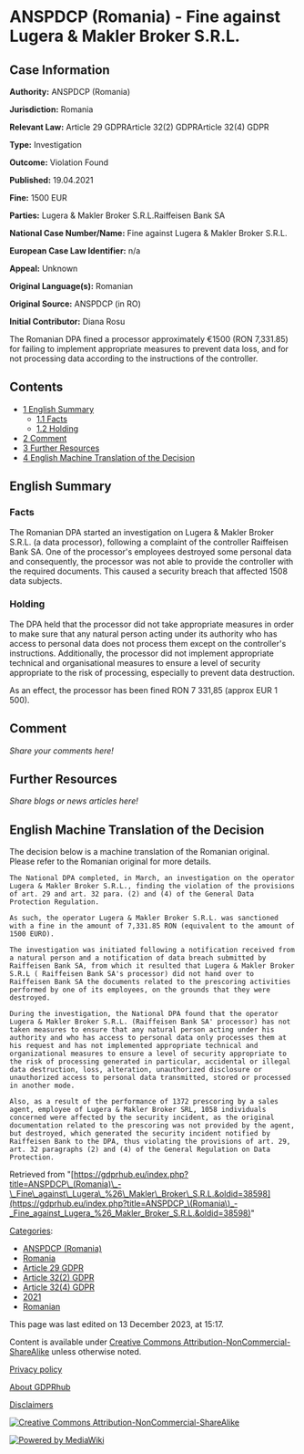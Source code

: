 # ANSPDCP (Romania) - Fine against Lugera & Makler Broker S.R.L.

## Case Information

**Authority:** ANSPDCP (Romania)

**Jurisdiction:** Romania

**Relevant Law:** Article 29 GDPRArticle 32(2) GDPRArticle 32(4) GDPR

**Type:** Investigation

**Outcome:** Violation Found

**Published:** 19.04.2021

**Fine:** 1500 EUR

**Parties:** Lugera & Makler Broker S.R.L.Raiffeisen Bank SA

**National Case Number/Name:** Fine against Lugera & Makler Broker S.R.L.

**European Case Law Identifier:** n/a

**Appeal:** Unknown

**Original Language(s):** Romanian

**Original Source:** ANSPDCP (in RO)

**Initial Contributor:** Diana Rosu

The Romanian DPA fined a processor approximately €1500 (RON 7,331.85) for failing to implement appropriate measures to prevent data loss, and for not processing data according to the instructions of the controller.

## Contents

*   [1 English Summary](#English_Summary)
    *   [1.1 Facts](#Facts)
    *   [1.2 Holding](#Holding)
*   [2 Comment](#Comment)
*   [3 Further Resources](#Further_Resources)
*   [4 English Machine Translation of the Decision](#English_Machine_Translation_of_the_Decision)

## English Summary

### Facts

The Romanian DPA started an investigation on Lugera & Makler Broker S.R.L. (a data processor), following a complaint of the controller Raiffeisen Bank SA. One of the processor's employees destroyed some personal data and consequently, the processor was not able to provide the controller with the required documents. This caused a security breach that affected 1508 data subjects.

### Holding

The DPA held that the processor did not take appropriate measures in order to make sure that any natural person acting under its authority who has access to personal data does not process them except on the controller's instructions. Additionally, the processor did not implement appropriate technical and organisational measures to ensure a level of security appropriate to the risk of processing, especially to prevent data destruction.

As an effect, the processor has been fined RON 7 331,85 (approx EUR 1 500).

## Comment

_Share your comments here!_

## Further Resources

_Share blogs or news articles here!_

## English Machine Translation of the Decision

The decision below is a machine translation of the Romanian original. Please refer to the Romanian original for more details.

```
The National DPA completed, in March, an investigation on the operator Lugera & Makler Broker S.R.L., finding the violation of the provisions of art. 29 and art. 32 para. (2) and (4) of the General Data Protection Regulation.

As such, the operator Lugera & Makler Broker S.R.L. was sanctioned with a fine in the amount of 7,331.85 RON (equivalent to the amount of 1500 EURO).

The investigation was initiated following a notification received from a natural person and a notification of data breach submitted by Raiffeisen Bank SA, from which it resulted that Lugera & Makler Broker S.R.L ( Raiffeisen Bank SA's processor) did not hand over to Raiffeisen Bank SA the documents related to the prescoring activities performed by one of its employees, on the grounds that they were destroyed.

During the investigation, the National DPA found that the operator Lugera & Makler Broker S.R.L. (Raiffeisen Bank SA' processor) has not taken measures to ensure that any natural person acting under his authority and who has access to personal data only processes them at his request and has not implemented appropriate technical and organizational measures to ensure a level of security appropriate to the risk of processing generated in particular, accidental or illegal data destruction, loss, alteration, unauthorized disclosure or unauthorized access to personal data transmitted, stored or processed in another mode.

Also, as a result of the performance of 1372 prescoring by a sales agent, employee of Lugera & Makler Broker SRL, 1058 individuals concerned were affected by the security incident, as the original documentation related to the prescoring was not provided by the agent, but destroyed, which generated the security incident notified by Raiffeisen Bank to the DPA, thus violating the provisions of art. 29, art. 32 paragraphs (2) and (4) of the General Regulation on Data Protection.

```

Retrieved from "[https://gdprhub.eu/index.php?title=ANSPDCP\_(Romania)\_-\_Fine\_against\_Lugera\_%26\_Makler\_Broker\_S.R.L.&oldid=38598](https://gdprhub.eu/index.php?title=ANSPDCP_\(Romania\)_-_Fine_against_Lugera_%26_Makler_Broker_S.R.L.&oldid=38598)"

[Categories](/index.php?title=Special:Categories "Special:Categories"):

*   [ANSPDCP (Romania)](/index.php?title=Category:ANSPDCP_\(Romania\) "Category:ANSPDCP (Romania)")
*   [Romania](/index.php?title=Category:Romania "Category:Romania")
*   [Article 29 GDPR](/index.php?title=Category:Article_29_GDPR "Category:Article 29 GDPR")
*   [Article 32(2) GDPR](/index.php?title=Category:Article_32\(2\)_GDPR "Category:Article 32(2) GDPR")
*   [Article 32(4) GDPR](/index.php?title=Category:Article_32\(4\)_GDPR "Category:Article 32(4) GDPR")
*   [2021](/index.php?title=Category:2021 "Category:2021")
*   [Romanian](/index.php?title=Category:Romanian "Category:Romanian")

This page was last edited on 13 December 2023, at 15:17.

Content is available under [Creative Commons Attribution-NonCommercial-ShareAlike](https://creativecommons.org/licenses/by-nc-sa/4.0/) unless otherwise noted.

[Privacy policy](/index.php?title=GDPRhub:Privacy_policy)

[About GDPRhub](/index.php?title=GDPRhub:About)

[Disclaimers](/index.php?title=GDPRhub:General_disclaimer)

[![Creative Commons Attribution-NonCommercial-ShareAlike](/resources/assets/licenses/cc-by-nc-sa.png)](https://creativecommons.org/licenses/by-nc-sa/4.0/)

[![Powered by MediaWiki](/resources/assets/poweredby_mediawiki_88x31.png)](https://www.mediawiki.org/)